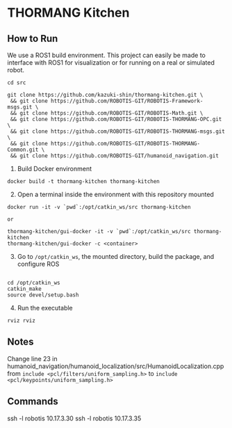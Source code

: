 # THORMANG Kitchen

## How to Run

We use a ROS1 build environment. This project can easily be made to interface with ROS1 for visualization or for running on a real or simulated robot.
```
cd src
```
```
git clone https://github.com/kazuki-shin/thormang-kitchen.git \
 && git clone https://github.com/ROBOTIS-GIT/ROBOTIS-Framework-msgs.git \
 && git clone https://github.com/ROBOTIS-GIT/ROBOTIS-Math.git \
 && git clone https://github.com/ROBOTIS-GIT/ROBOTIS-THORMANG-OPC.git \
 && git clone https://github.com/ROBOTIS-GIT/ROBOTIS-THORMANG-msgs.git \
 && git clone https://github.com/ROBOTIS-GIT/ROBOTIS-THORMANG-Common.git \
 && git clone https://github.com/ROBOTIS-GIT/humanoid_navigation.git
```

1. Build Docker environment
```
docker build -t thormang-kitchen thormang-kitchen
```

2. Open a terminal inside the environment with this repository mounted
```
docker run -it -v `pwd`:/opt/catkin_ws/src thormang-kitchen

or 

thormang-kitchen/gui-docker -it -v `pwd`:/opt/catkin_ws/src thormang-kitchen
thormang-kitchen/gui-docker -c <container>
```

3. Go to `/opt/catkin_ws`, the mounted directory, build the package, and configure ROS
```

cd /opt/catkin_ws
catkin_make
source devel/setup.bash
```

4. Run the executable
```
rviz rviz
```

## Notes
Change line 23 in humanoid_navigation/humanoid_localization/src/HumanoidLocalization.cpp
 from `include <pcl/filters/uniform_sampling.h>` to `include <pcl/keypoints/uniform_sampling.h>`

## Commands
ssh -l robotis 10.17.3.30
ssh -l robotis 10.17.3.35